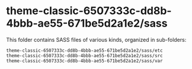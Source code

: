 # theme-classic-6507333c-dd8b-4bbb-ae55-671be5d2a1e2/sass

This folder contains SASS files of various kinds, organized in sub-folders:

    theme-classic-6507333c-dd8b-4bbb-ae55-671be5d2a1e2/sass/etc
    theme-classic-6507333c-dd8b-4bbb-ae55-671be5d2a1e2/sass/src
    theme-classic-6507333c-dd8b-4bbb-ae55-671be5d2a1e2/sass/var
